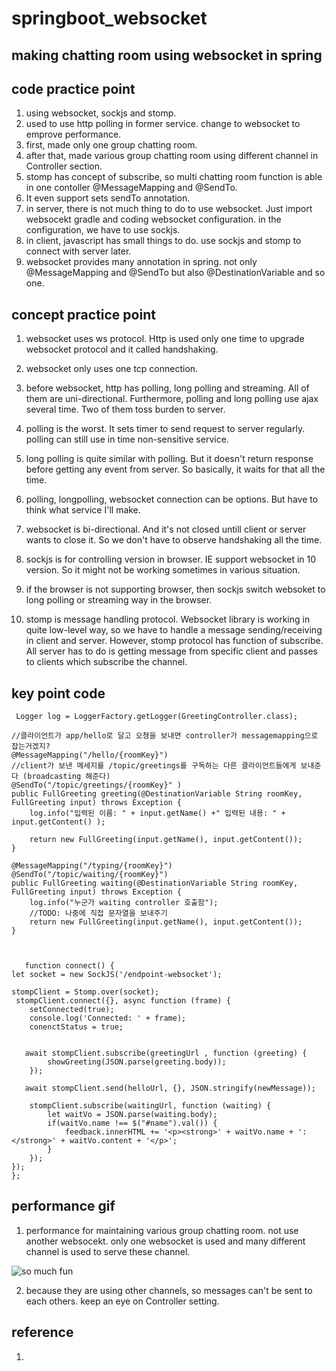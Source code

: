 # springboot_websocket
## making chatting room using websocket in spring ## 

## code practice point ##
1. using websocket, sockjs and stomp.
2. used to use http polling in former service. change to websocket to emprove performance. 
3. first, made only one group chatting room. 
4. after that, made various group chatting room using different channel in Controller section.
5. stomp has concept of subscribe, so multi chatting room function is able in one contoller @MessageMapping and @SendTo. 
6. It even support sets sendTo annotation.
7. in server, there is not much thing to do to use websocket. Just import websocekt gradle and coding websocket configuration. 
in the configuration, we have to use sockjs. 
8. in client, javascript has small things to do. use sockjs and stomp to connect with server later.
9. websocket provides many annotation in spring. not only @MessageMapping and @SendTo but also @DestinationVariable and so one. 


## concept practice point ## 
1. websocket uses ws protocol. Http is used only one time to upgrade websocket protocol and it called handshaking. 
2. websocket only uses one tcp connection.
3. before websocket, http has polling, long polling and streaming. All of them are uni-directional. Furthermore, polling and long polling use
ajax several time. Two of them toss burden to server.  
4. polling is the worst. It sets timer to send request to server regularly. polling can still use in time non-sensitive service. 
5. long polling is quite similar with polling. But it doesn't return response before getting any event from server. So basically, 
it waits for that all the time. 
6. polling, longpolling, websocket connection can be options. But have to think what service I'll make. 
7. websocket is bi-directional. And it's not closed untill client or server wants to close it. So we don't have to observe handshaking all the time. 

8. sockjs is for controlling version in browser. IE support websocket in 10 version. So it might not be working sometimes in various situation. 
9. if the browser is not supporting browser, then sockjs switch websoket to long polling or streaming way in the browser. 

10. stomp is message handling protocol. Websocket library is working in quite low-level way, so we have to handle a message sending/receiving 
in client and server. However, stomp protocol has function of subscribe. All server has to do is getting message from specific client and 
passes to clients which subscribe the channel. 



## key point code ## 

     Logger log = LoggerFactory.getLogger(GreetingController.class);

    //클라이언트가 app/hello로 달고 오쳥을 보내면 controller가 messagemapping으로 잡는거겠지?
    @MessageMapping("/hello/{roomKey}")
    //client가 보낸 메세지를 /topic/greetings를 구독하는 다른 클라이언트들에게 보내준다 (broadcasting 해준다)
    @SendTo("/topic/greetings/{roomKey}" )
    public FullGreeting greeting(@DestinationVariable String roomKey,  FullGreeting input) throws Exception {
        log.info("입력된 이름: " + input.getName() +" 입력된 내용: " + input.getContent() );

        return new FullGreeting(input.getName(), input.getContent());
    }

    @MessageMapping("/typing/{roomKey}")
    @SendTo("/topic/waiting/{roomKey}")
    public FullGreeting waiting(@DestinationVariable String roomKey, FullGreeting input) throws Exception {
        log.info("누군가 waiting controller 호출함");
        //TODO: 나중에 직접 문자열을 보내주기
        return new FullGreeting(input.getName(), input.getContent());
    }



       function connect() {
    let socket = new SockJS('/endpoint-websocket');

    stompClient = Stomp.over(socket);
     stompClient.connect({}, async function (frame) {
        setConnected(true);
        console.log('Connected: ' + frame);
        conenctStatus = true;


       await stompClient.subscribe(greetingUrl , function (greeting) {
            showGreeting(JSON.parse(greeting.body));
        });

       await stompClient.send(helloUrl, {}, JSON.stringify(newMessage));

        stompClient.subscribe(waitingUrl, function (waiting) {
            let waitVo = JSON.parse(waiting.body);
            if(waitVo.name !== $("#name").val()) {
                feedback.innerHTML += '<p><strong>' + waitVo.name + ': </strong>' + waitVo.content + '</p>';
            }
        });
    });
    };


## performance gif ## 

1. performance for maintaining various group chatting room. not use another websocekt. only one websocket is used and many different channel is used to serve these channel.

![so much fun](C:\Users\dnx\Desktop\test1.gif)


2. because they are using other channels, so messages can't be sent to each others. keep an eye on Controller setting. 


## reference ##
1. 
